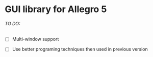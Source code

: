 # GUI library for Allegro 5

###### TO DO:
  - [ ] Multi-window support
  - [ ] Use better programing techniques then used in previous version

